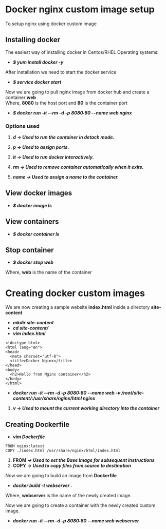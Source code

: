 # Docker nginx custom image setup

To setup nginx using docker custom image

## Installing docker

The easiest way of installing docker in Centos/RHEL Operating systems:

- ***$ yum install docker -y***

After installation we need to start the docker service

- ***$ service docker start***

Now we are going to pull nginx image from docker hub and create a container **web**  
Where, **8080** is the host port and **80** is the container port  

- ***$ docker run -it --rm -d -p 8080:80 --name web nginx***

### Options used

1. ***d -> Used to run the container in detach mode.***

2. ***p -> Used to assign ports.***

3. ***it -> Used to run docker interactively.***

4. ***rm -> Used to remove container automatically when it exits.***

5. ***name -> Used to assign a name to the container.***

## View docker images

- ***$ docker image ls***

## View containers

- ***$ docker container ls***

## Stop container

- ***$ docker stop web***

Where, **web** is the name of the container

# Creating docker custom images

We are now creating a sample website **index.html** inside a directory **site-content**

- ***mkdir site-content***
- ***cd site-content/***
- ***vim index.html***

```
<!doctype html>
<html lang="en">
<head>
  <meta charset="utf-8">
  <title>Docker Nginx</title>
</head>
<body>
  <h2>Hello from Nginx container</h2>
</body>
</html>
```
- ***docker run -it --rm -d -p 8080:80 --name web -v /root/site-content/:/usr/share/nginx/html nginx***

1. ***v -> Used to mount the current working directory into the container***

## Creating Dockerfile

- ***vim Dockerfile***

```
FROM nginx:latest
COPY ./index.html /usr/share/nginx/html/index.html
```

1. **FROM** ***-> Used to set the Base Image for subsequent instructions***
2. **COPY** ***-> Used to copy files from source to destination***

Now we are going to build an image from **Dockerfile**

- ***docker build -t webserver .***

Where, **webserver** is the name of the newly created image.

Now we are going to create a container with the newly created custom image.

- ***docker run -it --rm -d -p 8080:80 --name web webserver***





